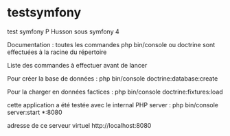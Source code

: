 # testsymfony
test symfony P Husson sous symfony 4

Documentation : toutes les commandes php bin/console ou doctrine sont effectuées à la racine du répertoire 

Liste des commandes à effectuer avant de lancer

Pour créer la base de données : 
php bin/console doctrine:database:create

Pour la charger en données factices : 
php  bin/console doctrine:fixtures:load

cette application a été testée avec le internal PHP server : 
 php bin/console server:start *:8080
 
 adresse de ce serveur virtuel
 http://localhost:8080

